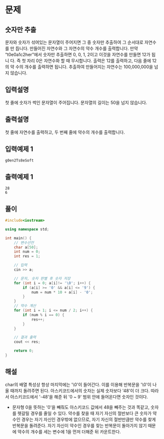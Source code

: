# 문제

## 숫자만 추출

문자와 숫자가 섞여있는 문자열이 주어지면 그 중 숫자만 추출하여 그 순서대로 자연수를 만
듭니다. 만들어진 자연수와 그 자연수의 약수 개수를 출력합니다.
만약 “t0e0a1c2her”에서 숫자만 추출하면 0, 0, 1, 2이고 이것을 자연수를 만들면 12가 됩니
다. 즉 첫 자리 0은 자연수화 할 때 무시합니다. 출력은 12를 출력하고, 다음 줄에 12의 약
수의 개수를 출력하면 됩니다.
추출하여 만들어지는 자연수는 100,000,000을 넘지 않습니다.

## 입력설명

첫 줄에 숫자가 썩인 문자열이 주어집니다. 문자열의 길이는 50을 넘지 않습니다.


## 출력설명

첫 줄에 자연수를 출력하고, 두 번째 줄에 약수의 개수를 출력합니다.



## 입력예제 1

```
g0en2Ts8eSoft
```



## 출력예제 1

```
28
6
```


## 풀이


```c++
#include<iostream>

using namespace std;

int main() {
	// 변수선언
	char a[50];
	int num = 0;
	int res = 1;

	// 입력
	cin >> a;

	// 문자, 숫자 판별 후 숫자 저장
	for (int i = 0; a[i]!= '\0'; i++) {
		if (a[i] >= '0' && a[i] <= '9') {
			num = num * 10 + a[i] - '0';
		}
	}
	// 약수 계산
	for (int i = 1; i <= num / 2; i++) {
		if (num % i == 0) {
			res++;
		}
	}

	// 결과 출력
	cout << res;

	return 0;
}
```

## 해설

char의 배열 특성상 항상 마지막에는 '\0'이 들어간다. 이를 이용해 반복문을 '\0'이 나올 때까지 돌려주면 된다.
아스키코드에서의 숫자는 실제 숫자보다 '48'이 더 크다. 따라서 아스키코드에서 '-48'을 해준 뒤 '0 ~ 9' 범위 안에 들어온다면 숫자인 것이다.
* 문자형 0을 뜻하는 '0'을 빼줘도 아스키코드 값에서 48을 빼주는 것과 똑같고, 숫자를 헷갈릴 경우를 줄일 수 있다.
약수를 찾을 때 자기 자신의 절반보다 큰 숫자가 약수인 경우는 자기 자신인 경우밖에 없으므로, 자기 자신의 절반만큼만 약수를 찾게 반복문을 돌려준다.
자기 자신이 약수인 경우를 찾는 반복문이 돌아가지 않기 때문에 약수의 개수를 세는 변수에 1을 먼저 더해준 뒤 카운트한다.